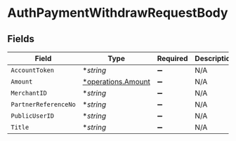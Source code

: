# AuthPaymentWithdrawRequestBody


## Fields

| Field                                                          | Type                                                           | Required                                                       | Description                                                    | Example                                                        |
| -------------------------------------------------------------- | -------------------------------------------------------------- | -------------------------------------------------------------- | -------------------------------------------------------------- | -------------------------------------------------------------- |
| `AccountToken`                                                 | **string*                                                      | :heavy_minus_sign:                                             | N/A                                                            | 9f7cfb9e8b744785b0e5a0496dccab48                               |
| `Amount`                                                       | [*operations.Amount](../../../pkg/models/operations/amount.md) | :heavy_minus_sign:                                             | N/A                                                            |                                                                |
| `MerchantID`                                                   | **string*                                                      | :heavy_minus_sign:                                             | N/A                                                            | AYOPOP                                                         |
| `PartnerReferenceNo`                                           | **string*                                                      | :heavy_minus_sign:                                             | N/A                                                            | 30201012592224045978914301029091010910998                      |
| `PublicUserID`                                                 | **string*                                                      | :heavy_minus_sign:                                             | N/A                                                            | AYOPOP-285FRVRWJ                                               |
| `Title`                                                        | **string*                                                      | :heavy_minus_sign:                                             | N/A                                                            | Test                                                           |